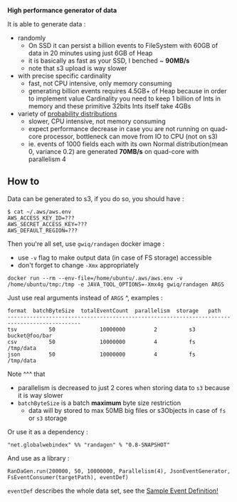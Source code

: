 **High performance generator of data**

It is able to generate data :
 - randomly
    - On SSD it can persist a billion events to FileSystem with 60GB of data in 20 minutes using just 6GB of Heap 
    - it is basically as fast as your SSD, I benched ~ **90MB/s** 
    - note that s3 upload is way slower
 - with precise specific cardinality
    - fast, not CPU intensive, only memory consuming 
    - generating billion events requires 4.5GB+ of Heap because in order to implement value Cardinality you need to
      keep 1 billion of Ints in memory and these primitive 32bits Ints itself take 4GBs
 - variety of [probability distributions](https://commons.apache.org/proper/commons-math/userguide/distribution.html)
    - slower, CPU intensive, not memory consuming
    - expect performance decrease in case you are not running on quad-core processor, bottleneck can move from IO to CPU (not on s3)
    - ie. events of 1000 fields each with its own Normal distribution(mean 0, variance 0.2) are generated **70MB/s** on quad-core with parallelism 4   
 
## How to

Data can be generated to s3, if you do so, you should have :
```
$ cat ~/.aws/aws.env 
AWS_ACCESS_KEY_ID=???
AWS_SECRET_ACCESS_KEY=???
AWS_DEFAULT_REGION=???
```

Then you're all set, use `gwiq/randagen` docker image : 
 - use `-v` flag to make output data (in case of FS storage) accessible 
 - don't forget to change `-Xmx` appropriately 

```
docker run --rm --env-file=/home/ubuntu/.aws/aws.env -v /home/ubuntu/tmp:/tmp -e JAVA_TOOL_OPTIONS=-Xmx4g gwiq/randagen ARGS
```

Just use real arguments instead of `ARGS` ^, examples :
```
format  batchByteSize  totalEventCount  parallelism  storage   path
---------------------------------------------------------------------------------------------
tsv          50              10000000         2          s3   bucket@foo/bar
csv          50              10000000         4          fs   /tmp/data
json         50              10000000         4          fs   /tmp/data
```

Note ^^^ that 
 - parallelism is decreased to just 2 cores when storing data to `s3` because it is way slower  
 - `batchByteSize` is a batch **maximum** byte size restriction
    - data will by stored to max 50MB big files or s3Objects in case of `fs` or `s3` storage 

Or use it as a dependency : 

```
"net.globalwebindex" %% "randagen" % "0.8-SNAPSHOT"
```

And use as a library :

```
RanDaGen.run(200000, 50, 10000000, Parallelism(4), JsonEventGenerator, FsEventConsumer(targetPath), eventDef)
```

`eventDef` describes the whole data set, see the [Sample Event Definition!](src/main/scala/gwi/randagen/SampleEventDef.scala)